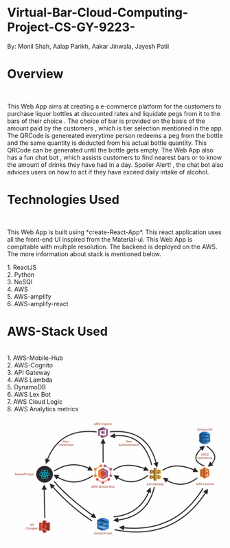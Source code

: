 # Virtual-Bar-Cloud-Computing-Project-CS-GY-9223-
By:
Monil Shah, 
Aalap Parikh, 
Aakar Jinwala, 
Jayesh Patil
<br/>

# Overview
<br/>
<p>This Web App aims at creating a e-commerce platform for the customers to purchase liquor bottles at discounted rates and liquidate pegs from it to the bars of their choice . The choice of bar is provided on the basis of the amount paid by the customers , which is tier selection mentioned in the app. The QRCode is genereated everytime person redeems a peg from the bottle and the same quantity is deducted from his actual bottle quantity. This QRCode can be generated until the bottle gets empty. The Web App also has a fun chat bot , which assists customers to find nearest bars or to know the amount of drinks they have had in a day. Spoiler Alert! , the chat bot also advices users on how to act if they have exceed daily intake of alcohol.</p>

# Technologies Used
<br/>
<p> This Web App is built using *create-React-App*. This react application uses all the front-end UI inspired from the Material-ui. This Web App is compitable with multiple resolution. The backend is deployed on the AWS. The more information about stack is mentioned below.</p>
1. ReactJS<br/>
         2. Python<br/>
         3. NoSQl<br/>
         4. AWS<br/>
         5. AWS-amplify<br/>
         6. AWS-amplify-react<br/>

# AWS-Stack Used
<br/>
1. AWS-Mobile-Hub<br/>
         2. AWS-Cognito<br/>
         3. API Gateway<br/>
         4. AWS Lambda<br/>
         5. DynamoDB<br/>
         6. AWS Lex Bot<br/>
         7. AWS Cloud Logic <br/>
         8. AWS Analytics metrics<br/>
         
![Alt text](/ArchitectureDiagram.jpeg?raw=true "Title")
